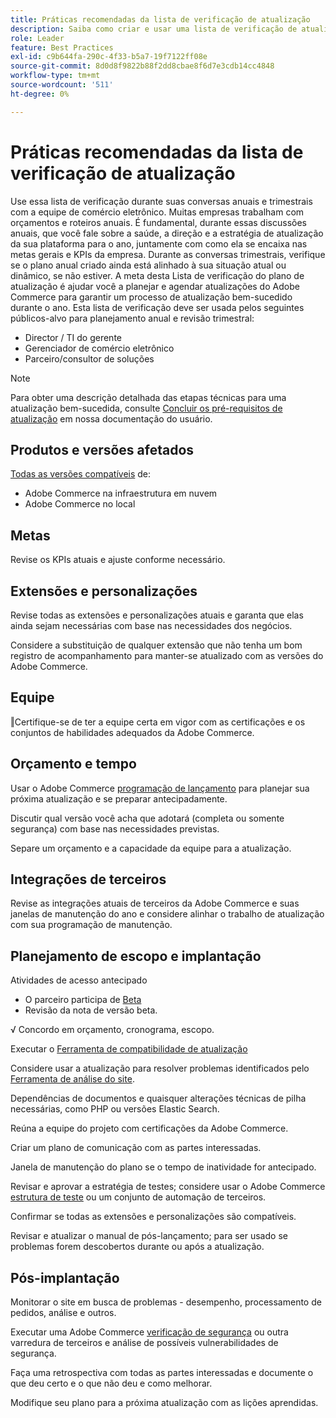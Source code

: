```yaml
---
title: Práticas recomendadas da lista de verificação de atualização
description: Saiba como criar e usar uma lista de verificação de atualização para planejar sua estratégia de atualização do Adobe Commerce.
role: Leader
feature: Best Practices
exl-id: c9b644fa-290c-4f33-b5a7-19f7122ff08e
source-git-commit: 8d0d8f9822b88f2dd8cbae8f6d7e3cdb14cc4848
workflow-type: tm+mt
source-wordcount: '511'
ht-degree: 0%

---
```


# Práticas recomendadas da lista de verificação de atualização

Use essa lista de verificação durante suas conversas anuais e trimestrais com a equipe de comércio eletrônico. Muitas empresas trabalham com orçamentos e roteiros anuais. É fundamental, durante essas discussões anuais, que você fale sobre a saúde, a direção e a estratégia de atualização da sua plataforma para o ano, juntamente com como ela se encaixa nas metas gerais e KPIs da empresa. Durante as conversas trimestrais, verifique se o plano anual criado ainda está alinhado à sua situação atual ou dinâmico, se não estiver. A meta desta Lista de verificação do plano de atualização é ajudar você a planejar e agendar atualizações do Adobe Commerce para garantir um processo de atualização bem-sucedido durante o ano. Esta lista de verificação deve ser usada pelos seguintes públicos-alvo para planejamento anual e revisão trimestral:

- Director / TI do gerente
- Gerenciador de comércio eletrônico
- Parceiro/consultor de soluções

>[!NOTE]
>
>Para obter uma descrição detalhada das etapas técnicas para uma atualização bem-sucedida, consulte [Concluir os pré-requisitos de atualização](../../../upgrade/prepare/prerequisites.md) em nossa documentação do usuário.

## Produtos e versões afetados

[Todas as versões compatíveis](../../../release/versions.md) de:

- Adobe Commerce na infraestrutura em nuvem
- Adobe Commerce no local

## Metas

Revise os KPIs atuais e ajuste conforme necessário.

## Extensões e personalizações

Revise todas as extensões e personalizações atuais e garanta que elas ainda sejam necessárias com base nas necessidades dos negócios.

Considere a substituição de qualquer extensão que não tenha um bom registro de acompanhamento para manter-se atualizado com as versões do Adobe Commerce.

## Equipe

‖Certifique-se de ter a equipe certa em vigor com as certificações e os conjuntos de habilidades adequados da Adobe Commerce.

## Orçamento e tempo

Usar o Adobe Commerce [programação de lançamento](../../../release/schedule.md) para planejar sua próxima atualização e se preparar antecipadamente.

Discutir qual versão você acha que adotará (completa ou somente segurança) com base nas necessidades previstas.

Separe um orçamento e a capacidade da equipe para a atualização.

## Integrações de terceiros

Revise as integrações atuais de terceiros da Adobe Commerce e suas janelas de manutenção do ano e considere alinhar o trabalho de atualização com sua programação de manutenção.

## Planejamento de escopo e implantação

Atividades de acesso antecipado

- O parceiro participa de [Beta](../../../release/beta.md)
- Revisão da nota de versão beta.

√ Concordo em orçamento, cronograma, escopo.

Executar o [Ferramenta de compatibilidade de atualização](../../../upgrade/upgrade-compatibility-tool/overview.md)

Considere usar a atualização para resolver problemas identificados pelo [Ferramenta de análise do site](../../../tools/site-wide-analysis-tool/intro.md).

Dependências de documentos e quaisquer alterações técnicas de pilha necessárias, como PHP ou versões Elastic Search.

Reúna a equipe do projeto com certificações da Adobe Commerce.

Criar um plano de comunicação com as partes interessadas.

Janela de manutenção do plano se o tempo de inatividade for antecipado.

Revisar e aprovar a estratégia de testes; considere usar o Adobe Commerce [estrutura de teste](https://developer.adobe.com/commerce/testing/) ou um conjunto de automação de terceiros.

Confirmar se todas as extensões e personalizações são compatíveis.

Revisar e atualizar o manual de pós-lançamento; para ser usado se problemas forem descobertos durante ou após a atualização.

## Pós-implantação

Monitorar o site em busca de problemas - desempenho, processamento de pedidos, análise e outros.

Executar uma Adobe Commerce [verificação de segurança](https://account.magento.com/scanner/dashboard/) ou outra varredura de terceiros e análise de possíveis vulnerabilidades de segurança.

Faça uma retrospectiva com todas as partes interessadas e documente o que deu certo e o que não deu e como melhorar.

Modifique seu plano para a próxima atualização com as lições aprendidas.
